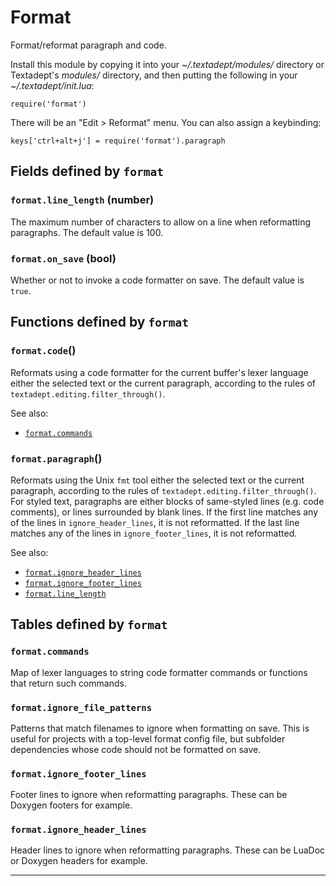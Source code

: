 # Format

Format/reformat paragraph and code.

Install this module by copying it into your *~/.textadept/modules/* directory or Textadept's
*modules/* directory, and then putting the following in your *~/.textadept/init.lua*:

    require('format')

There will be an "Edit > Reformat" menu. You can also assign a keybinding:

    keys['ctrl+alt+j'] = require('format').paragraph


## Fields defined by `format`

<a id="format.line_length"></a>
### `format.line_length` (number)

The maximum number of characters to allow on a line when reformatting paragraphs. The
  default value is 100.

<a id="format.on_save"></a>
### `format.on_save` (bool)

Whether or not to invoke a code formatter on save. The default value is `true`.


## Functions defined by `format`

<a id="format.code"></a>
### `format.code`()

Reformats using a code formatter for the current buffer's lexer language either the selected
text or the current paragraph, according to the rules of `textadept.editing.filter_through()`.

See also:

* [`format.commands`](#format.commands)

<a id="format.paragraph"></a>
### `format.paragraph`()

Reformats using the Unix `fmt` tool either the selected text or the current paragraph,
according to the rules of `textadept.editing.filter_through()`.
For styled text, paragraphs are either blocks of same-styled lines (e.g. code comments),
or lines surrounded by blank lines.
If the first line matches any of the lines in `ignore_header_lines`, it is not reformatted.
If the last line matches any of the lines in `ignore_footer_lines`, it is not reformatted.

See also:

* [`format.ignore_header_lines`](#format.ignore_header_lines)
* [`format.ignore_footer_lines`](#format.ignore_footer_lines)
* [`format.line_length`](#format.line_length)


## Tables defined by `format`

<a id="format.commands"></a>
### `format.commands`

Map of lexer languages to string code formatter commands or functions that return such commands.

<a id="format.ignore_file_patterns"></a>
### `format.ignore_file_patterns`

Patterns that match filenames to ignore when formatting on save.
This is useful for projects with a top-level format config file, but subfolder dependencies
whose code should not be formatted on save.

<a id="format.ignore_footer_lines"></a>
### `format.ignore_footer_lines`

Footer lines to ignore when reformatting paragraphs.
These can be Doxygen footers for example.

<a id="format.ignore_header_lines"></a>
### `format.ignore_header_lines`

Header lines to ignore when reformatting paragraphs.
These can be LuaDoc or Doxygen headers for example.

---

